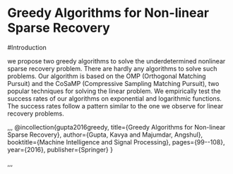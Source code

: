# Greedy Algorithms for Non-linear Sparse Recovery

#Introduction 

we propose two greedy algorithms to solve the underdetermined nonlinear sparse recovery problem. There are hardly any algorithms to solve such problems. Our algorithm is based on the OMP (Orthogonal Matching Pursuit) and the CoSaMP (Compressive Sampling Matching Pursuit), two popular techniques for solving the linear problem. We empirically test the success rates of our algorithms on exponential and logarithmic functions. The success rates follow a pattern similar to the one we observe for linear recovery problems.


,,,
@incollection{gupta2016greedy,
  title={Greedy Algorithms for Non-linear Sparse Recovery},
  author={Gupta, Kavya and Majumdar, Angshul},
  booktitle={Machine Intelligence and Signal Processing},
  pages={99--108},
  year={2016},
  publisher={Springer}
}

,,,

